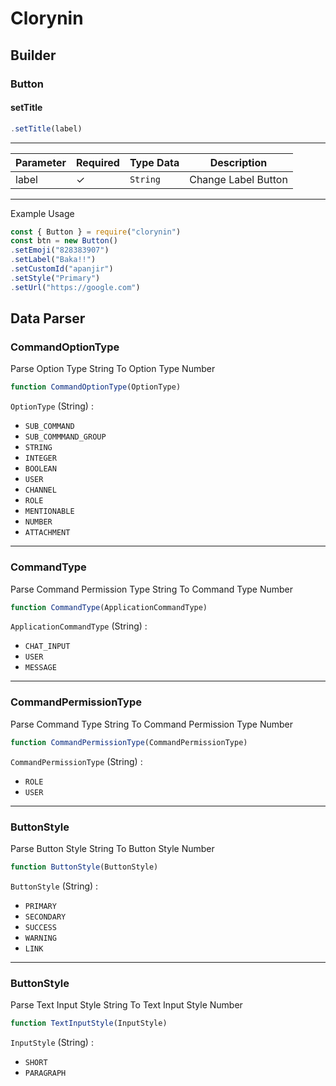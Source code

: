 # Clorynin

<h2>Builder</h2>
<h3>Button</h3>
<h4>setTitle</h3>

```js
.setTitle(label)
```

--------------
| Parameter | Required | Type Data | Description |
| ----- | ----- | ----- | ----- |
| label | ✓ | `String` | Change Label Button |
--------------

Example Usage

```js
const { Button } = require("clorynin")
const btn = new Button()
.setEmoji("828383907")
.setLabel("Baka!!")
.setCustomId("apanjir")
.setStyle("Primary")
.setUrl("https://google.com")
```

<h2>Data Parser</h2>
<h3>CommandOptionType</h3>

Parse Option Type String To Option Type Number
```js
function CommandOptionType(OptionType)
```
`OptionType` (String) :
- `SUB_COMMAND`
- `SUB_COMMMAND_GROUP`
- `STRING`
- `INTEGER`
- `BOOLEAN`
- `USER`
- `CHANNEL`
- `ROLE`
- `MENTIONABLE`
- `NUMBER`
- `ATTACHMENT`

--------------------

<h3>CommandType</h3>

Parse Command Permission Type String To Command Type Number
```js
function CommandType(ApplicationCommandType)
```
`ApplicationCommandType` (String) :
- `CHAT_INPUT`
- `USER`
- `MESSAGE`

--------------------

<h3>CommandPermissionType</h3>

Parse Command Type String To Command Permission Type Number
```js
function CommandPermissionType(CommandPermissionType)
```
`CommandPermissionType` (String) :
- `ROLE`
- `USER`

---------------------

<h3>ButtonStyle</h3>

Parse Button Style String To Button Style Number
```js
function ButtonStyle(ButtonStyle)
```
`ButtonStyle` (String) :
- `PRIMARY`
- `SECONDARY`
- `SUCCESS`
- `WARNING`
- `LINK`

-------------------

<h3>ButtonStyle</h3>

Parse Text Input Style String To Text Input Style Number
```js
function TextInputStyle(InputStyle)
```
`InputStyle` (String) :
- `SHORT`
- `PARAGRAPH`

